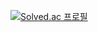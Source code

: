 <!--## Hi there 👋-->

[![Solved.ac
프로필](http://mazassumnida.wtf/api/v2/generate_badge?boj=bumsoo0515)](https://solved.ac/bumsoo0515)

<!--
**bumsoo0515/bumsoo0515** is a ✨ _special_ ✨ repository because its `README.md` (this file) appears on your GitHub profile.

Here are some ideas to get you started:

- 🔭 I’m currently working on ...
- 🌱 I’m currently learning ...
- 👯 I’m looking to collaborate on ...
- 🤔 I’m looking for help with ...
- 💬 Ask me about ...
- 📫 How to reach me: ...
- 😄 Pronouns: ...
- ⚡ Fun fact: ...

[![Solved.ac
프로필](https://solvedac-cards-starcea.paring.moe/profile/bumsoo0515?size=150)](https://solved.ac/bumsoo0515)
[![BOJ](https://bojstat.vulcan.site/bumsoo0515)](https://www.acmicpc.net/user/bumsoo0515)
-->
